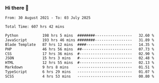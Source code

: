 ### Hi there 👋

<!--
**dominoto/dominoto** is a ✨ _special_ ✨ repository because its `README.md` (this file) appears on your GitHub profile.

Here are some ideas to get you started:

- 🔭 I’m currently working on ...
- 🌱 I’m currently learning ...
- 👯 I’m looking to collaborate on ...
- 🤔 I’m looking for help with ...
- 💬 Ask me about ...
- 📫 How to reach me: ...
- 😄 Pronouns: ...
- ⚡ Fun fact: ...
-->
<!--START_SECTION:waka-->

```txt
From: 30 August 2021 - To: 03 July 2025

Total Time: 607 hrs 42 mins

Python           198 hrs 5 mins  ########-----------------   32.60 %
JavaScript       193 hrs 46 mins ########-----------------   31.89 %
Blade Template   87 hrs 12 mins  ####---------------------   14.35 %
PHP              46 hrs 56 mins  ##-----------------------   07.73 %
CSS              17 hrs 36 mins  #------------------------   02.90 %
JSON             15 hrs 3 mins   #------------------------   02.48 %
HTML             12 hrs 55 mins  #------------------------   02.13 %
Markdown         9 hrs 8 mins    -------------------------   01.51 %
TypeScript       6 hrs 29 mins   -------------------------   01.07 %
SCSS             4 hrs 53 mins   -------------------------   00.80 %
```

<!--END_SECTION:waka-->
